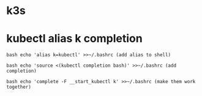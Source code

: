 # k3s


# kubectl alias k completion

```bash echo 'alias k=kubectl' >>~/.bashrc (add alias to shell)```

```bash echo 'source <(kubectl completion bash)' >>~/.bashrc (add completion)```

```bash echo 'complete -F __start_kubectl k' >>~/.bashrc (make them work together)```
